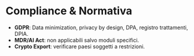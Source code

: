 # Compliance & Normativa
- **GDPR**: Data minimization, privacy by design, DPA, registro trattamenti, DPIA.
- **MDR/AI Act**: non applicabili salvo moduli specifici. 
- **Crypto Export**: verificare paesi soggetti a restrizioni.
